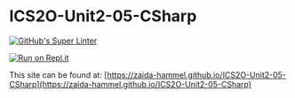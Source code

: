 # ICS2O-Unit2-05-CSharp
[![GitHub's Super Linter](https://github.com/zaida-hammel/ICS2O-Unit2-05-CSharp/workflows/GitHub's%20Super%20Linter/badge.svg)](https://github.com/zaida-hammel/ICS2O-Unit2-05-CSharp/actions)

[![Run on Repl.it](https://repl.it/badge/github/zaida-hammel/ICS2O-Unit2-05-CSharp)](https://repl.it/github/zaida-hammel/ICS2O-Unit2-05-CSharp)

This site can be found at: [https://zaida-hammel.github.io/ICS2O-Unit2-05-CSharp](https://zaida-hammel.github.io/ICS2O-Unit2-05-CSharp)
